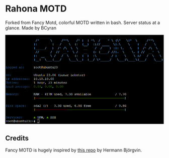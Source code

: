 # Rahona MOTD
Forked from Fancy Motd, colorful MOTD written in bash. Server status at a glance.
Made by BCyran

![MOTD screenshot](rahona-motd.png)

## Credits
Fancy MOTD is hugely inspired by [this repo](https://github.com/HermannBjorgvin/MOTD) by Hermann Björgvin.
